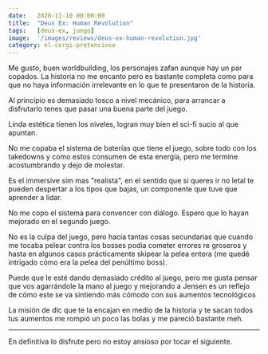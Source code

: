 ```yaml
---
date:   2020-11-10 00:00:00
title:  "Deus Ex: Human Revolution"
tags:   [deus-ex, juego]
image:  '/images/reviews/deus-ex-human-revolution.jpg'
category: el-corgi-pretencioso
---
```

Me gusto, buen worldbuilding, los personajes zafan aunque hay un par copados. La historia no me encanto pero es bastante completa como para que no haya información irrelevante en lo que te presentaron de la historia.

Al principio es demasiado tosco a nivel mecánico, para arrancar a disfrutarlo tenes que pasar una buena parte del juego.

Linda estética tienen los niveles, logran muy bien el sci-fi sucio al que apuntan.

No me copaba el sistema de baterías que tiene el juego, sobre todo con los takedowns y como estos consumen de esta energía, pero me termine acostumbrando y dejo de molestar.

Es el immersive sim mas "realista", en el sentido que si queres ir no letal te pueden despertar a los tipos que bajas, un componente que tuve que aprender a lidar.

No me copo el sistema para convencer con diálogo. Espero que lo hayan mejorado en el segundo juego.

No es la culpa del juego, pero hacía tantas cosas secundarias que cuando me tocaba pelear contra los bosses podía cometer errores re groseros y hasta en algunos casos prácticamente skipear la pelea entera (me quedé intrigado cómo era la pelea del penúltimo boss).

Puede que le esté dando demasiado crédito al juego, pero me gusta pensar que vos agarrándole la mano al juego y mejorando a Jensen es un reflejo de cómo este se va sintiendo más cómodo con sus aumentos tecnológicos

La misión de dlc que te la encajan en medio de la historia y te sacan todos tus aumentos me rompió un poco las bolas y me pareció bastante meh.

<hr>

En definitiva lo disfrute pero no estoy ansioso por tocar el siguiente.